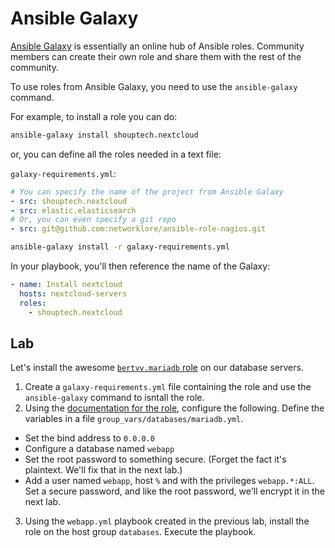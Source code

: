 # Ansible Galaxy

[Ansible Galaxy](https://galaxy.ansible.com/) is essentially an online hub of
Ansible roles. Community members can create their own role and share them with
the rest of the community.

To use roles from Ansible Galaxy, you need to use the `ansible-galaxy` command.

For example, to install a role you can do:

```bash
ansible-galaxy install shouptech.nextcloud
```

or, you can define all the roles needed in a text file:

`galaxy-requirements.yml`:

```yaml
# You can specify the name of the project from Ansible Galaxy
- src: shouptech.nextcloud
- src: elastic.elasticsearch
# Or, you can even specify a git repo
- src: git@github.com:networklore/ansible-role-nagios.git
```

```bash
ansible-galaxy install -r galaxy-requirements.yml
```

In your playbook, you'll then reference the name of the Galaxy:

```yaml
- name: Install nextcloud
  hosts: nextcloud-servers
  roles:
    - shouptech.nextcloud
```

## Lab

Let's install the awesome
[`bertvv.mariadb` role](https://galaxy.ansible.com/bertvv/mariadb/) on our
database servers.

1. Create a `galaxy-requirements.yml` file containing the role and use the
  `ansible-galaxy` command to isntall the role.
2. Using the [documentation for the role](https://galaxy.ansible.com/bertvv/mariadb/),
  configure the following. Define the variables in a file
  `group_vars/databases/mariadb.yml`.
  * Set the bind address to `0.0.0.0`
  * Configure a database named `webapp`
  * Set the root password to something secure. (Forget the fact it's plaintext.
    We'll fix that in the next lab.)
  * Add a user named `webapp`, host `%` and  with the privileges `webapp.*:ALL`.
    Set a secure password, and like the root password, we'll encrypt it in the
    next lab.
3. Using the `webapp.yml` playbook created in the previous lab, install the role
  on the host group `databases`. Execute the playbook.
